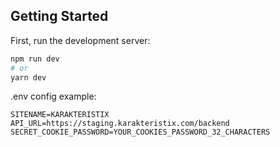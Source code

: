## Getting Started

First, run the development server:

```bash
npm run dev
# or
yarn dev
```

.env config example:
```env
SITENAME=KARAKTERISTIX
API_URL=https://staging.karakteristix.com/backend
SECRET_COOKIE_PASSWORD=YOUR_COOKIES_PASSWORD_32_CHARACTERS
```